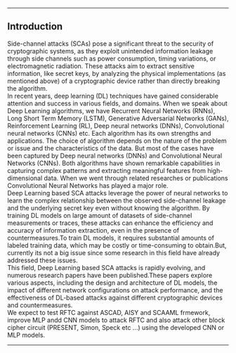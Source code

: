 ___
## Introduction
Side-channel attacks (SCAs) pose a significant threat to the security of cryptographic systems, as they exploit unintended information leakage through side channels such as power consumption, timing variations, or electromagnetic radiation. These attacks aim to extract sensitive information, like secret keys, by analyzing the physical implementations (as mentioned above) of a cryptographic device rather than directly breaking the algorithm.<br>
In recent years, deep learning (DL) techniques have gained considerable attention and success in various fields, and domains. When we speak about Deep Learning algorithms, we have Recurrent Neural Networks (RNNs), Long Short Term Memory (LSTM), Generative Adversarial Networks (GANs), Reinforcement Learning (RL), Deep neural networks (DNNs), Convolutional neural networks (CNNs) etc. Each algorithm has its own strengths and applications. The choice of algorithm depends on the nature of the problem or issue and the characteristics of the data. But most of the cases have been captured by Deep neural networks (DNNs) and
Convolutional Neural Networks (CNNs). Both algorithms have shown remarkable capabilities in capturing complex patterns and extracting meaningful features from high-dimensional data. When we went through related researches or publications Convolutional Neural Networks has played a major role.<br>
Deep Learning based SCA attacks leverage the power of neural networks to learn the complex relationship between the observed side-channel leakage and the underlying secret key even without knowing the algorithm. By training DL models on large amount of datasets of side-channel measurements or traces, these attacks can enhance the efficiency and accuracy of information extraction, even in the presence of countermeasures.To train DL models, it requires substantial amounts of labeled training data, which may be costly or time-consuming to obtain.But, currently its not a big issue since some research in this field have already addressed these issues.<br>
This field, Deep Learning based SCA attacks is rapidly evolving, and numerous research papers have been published.These papers explore various aspects, including the design and architecture of DL models, the impact of different network configurations on attack performance, and the effectiveness of DL-based attacks against different cryptographic devices and countermeasures.<br>
We expect to test RFTC against ASCAD, AISY and SCAAML frmework, improve MLP andd CNN models to attack RFTC and also attack other block cipher circuit (PRESENT, Simon, Speck etc ...) using the developed CNN or MLP models.
___

